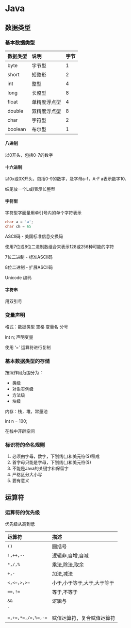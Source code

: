 # Java

## 数据类型

### 基本数据类型

|数据类型|说明|字节
|:-|:-|:-|
|byte|字节型|1
|short|短整形|2
|int|整型|4
|long|长整型|8
|float|单精度浮点型|4
|double|双精度浮点型|8
|char|字符型|2
|boolean|布尔型|1

#### 八进制

以0开头，包括0-7的数字

#### 十六进制

以0x或0X开头，包括0-9的数字，及字母a-f，A-F
a表示数字10，

结尾放一个L或l表示长整型

#### 字符型

字符型字面量用单引号内的单个字符表示

```java
char a = 'a';
char ch = 65
```
ASCII码 - 美国标准信息交换码

使用7位或8位二进制数组合来表示128或256种可能的字符

7位二进制 - 标准ASCII码

8位二进制 - 扩展ASCII码

Unicode 编码

#### 字符串

用双引号

### 变量声明

格式：数据类型  空格 变量名 分号

int n; 声明变量

使用 ‘=’ 运算符进行复制

### 基本数据类型的存储

按照作用范围分为：

- 类级
- 对象实例级
- 方法级
- 块级

内存：栈，堆，常量池

int n = 100;

在栈中开辟空间

### 标识符的命名规则

1. 必须由字母，数字，下划线(_)和美元符($)租成
2. 首字母只能是字母，下划线(_)和美元符($)
3. 不能是Java的关键字和保留字
4. 严格区分大小写
5. 要有意义

## 运算符

### 运算符的优先级

优先级从高到低

|运算符|描述|
|:-|:-|
|`()`|圆括号|
|`!,++,--`|逻辑非,自增,自减|
|`*,/,%`|乘法,除法,取余|
|`+,-`|加法,减法|
|`<,<=,>,>=`|小于,小于等于,大于,大于等于|
|`==,!=`|等于,不等于|
|`&&`|逻辑与|
|`||`|逻辑或|
|`=,+=,*=,/=,%=,-=`|赋值运算符，复合赋值运算符|








